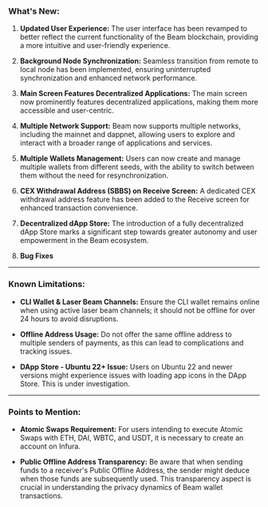 ### What's New:

1. **Updated User Experience:** The user interface has been revamped to better reflect the current functionality of the Beam blockchain, providing a more intuitive and user-friendly experience.

2. **Background Node Synchronization:** Seamless transition from remote to local node has been implemented, ensuring uninterrupted synchronization and enhanced network performance.

3. **Main Screen Features Decentralized Applications:** The main screen now prominently features decentralized applications, making them more accessible and user-centric.

4. **Multiple Network Support:** Beam now supports multiple networks, including the mainnet and dappnet, allowing users to explore and interact with a broader range of applications and services.

5. **Multiple Wallets Management:** Users can now create and manage multiple wallets from different seeds, with the ability to switch between them without the need for resynchronization.

6. **CEX Withdrawal Address (SBBS) on Receive Screen:** A dedicated CEX withdrawal address feature has been added to the Receive screen for enhanced transaction convenience.

7. **Decentralized dApp Store:** The introduction of a fully decentralized dApp Store marks a significant step towards greater autonomy and user empowerment in the Beam ecosystem.

8. **Bug Fixes**

---

### Known Limitations:

- **CLI Wallet & Laser Beam Channels:** Ensure the CLI wallet remains online when using active laser beam channels; it should not be offline for over 24 hours to avoid disruptions.
  
- **Offline Address Usage:** Do not offer the same offline address to multiple senders of payments, as this can lead to complications and tracking issues.
  
- **DApp Store - Ubuntu 22+ Issue:** Users on Ubuntu 22 and newer versions might experience issues with loading app icons in the DApp Store. This is under investigation.

---

### Points to Mention:

- **Atomic Swaps Requirement:** For users intending to execute Atomic Swaps with ETH, DAI, WBTC, and USDT, it is necessary to create an account on Infura.
  
- **Public Offline Address Transparency:** Be aware that when sending funds to a receiver's Public Offline Address, the sender might deduce when those funds are subsequently used. This transparency aspect is crucial in understanding the privacy dynamics of Beam wallet transactions.